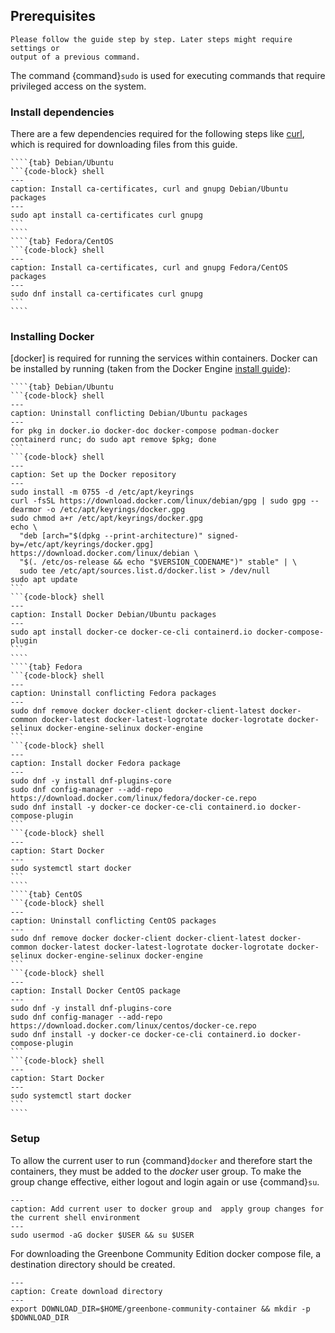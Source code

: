## Prerequisites

```{note}
Please follow the guide step by step. Later steps might require settings or
output of a previous command.
```

The command {command}`sudo` is used for executing commands that require privileged
access on the system.

### Install dependencies

There are a few dependencies required for the following steps like [curl](https://curl.se/), which is required for downloading files from this guide.


`````{tabs}
````{tab} Debian/Ubuntu
```{code-block} shell
---
caption: Install ca-certificates, curl and gnupg Debian/Ubuntu packages
---
sudo apt install ca-certificates curl gnupg
```
````
````{tab} Fedora/CentOS
```{code-block} shell
---
caption: Install ca-certificates, curl and gnupg Fedora/CentOS packages
---
sudo dnf install ca-certificates curl gnupg
```
````
`````

### Installing Docker

[docker] is required for running the services within containers. Docker can be
installed by running (taken from the Docker Engine [install guide](https://docs.docker.com/engine/install/)):

`````{tabs}
````{tab} Debian/Ubuntu
```{code-block} shell
---
caption: Uninstall conflicting Debian/Ubuntu packages
---
for pkg in docker.io docker-doc docker-compose podman-docker containerd runc; do sudo apt remove $pkg; done
```
```{code-block} shell
---
caption: Set up the Docker repository
---
sudo install -m 0755 -d /etc/apt/keyrings
curl -fsSL https://download.docker.com/linux/debian/gpg | sudo gpg --dearmor -o /etc/apt/keyrings/docker.gpg
sudo chmod a+r /etc/apt/keyrings/docker.gpg
echo \
  "deb [arch="$(dpkg --print-architecture)" signed-by=/etc/apt/keyrings/docker.gpg] https://download.docker.com/linux/debian \
  "$(. /etc/os-release && echo "$VERSION_CODENAME")" stable" | \
  sudo tee /etc/apt/sources.list.d/docker.list > /dev/null
sudo apt update
```
```{code-block} shell
---
caption: Install Docker Debian/Ubuntu packages
---
sudo apt install docker-ce docker-ce-cli containerd.io docker-compose-plugin
```
````
````{tab} Fedora
```{code-block} shell
---
caption: Uninstall conflicting Fedora packages
---
sudo dnf remove docker docker-client docker-client-latest docker-common docker-latest docker-latest-logrotate docker-logrotate docker-selinux docker-engine-selinux docker-engine
```
```{code-block} shell
---
caption: Install docker Fedora package
---
sudo dnf -y install dnf-plugins-core
sudo dnf config-manager --add-repo https://download.docker.com/linux/fedora/docker-ce.repo
sudo dnf install -y docker-ce docker-ce-cli containerd.io docker-compose-plugin
```
```{code-block} shell
---
caption: Start Docker
---
sudo systemctl start docker
```
````
````{tab} CentOS
```{code-block} shell
---
caption: Uninstall conflicting CentOS packages
---
sudo dnf remove docker docker-client docker-client-latest docker-common docker-latest docker-latest-logrotate docker-logrotate docker-selinux docker-engine-selinux docker-engine
```
```{code-block} shell
---
caption: Install Docker CentOS package
---
sudo dnf -y install dnf-plugins-core
sudo dnf config-manager --add-repo https://download.docker.com/linux/centos/docker-ce.repo
sudo dnf install -y docker-ce docker-ce-cli containerd.io docker-compose-plugin
```
```{code-block} shell
---
caption: Start Docker
---
sudo systemctl start docker
```
````
`````

### Setup

To allow the current user to run {command}`docker` and therefore start the
containers, they must be added to the *docker* user group. To make the group change
effective, either logout and login again or use {command}`su`.

```{code-block} shell
---
caption: Add current user to docker group and  apply group changes for the current shell environment
---
sudo usermod -aG docker $USER && su $USER
```

For downloading the Greenbone Community Edition docker compose file, a
destination directory should be created.

```{code-block} shell
---
caption: Create download directory
---
export DOWNLOAD_DIR=$HOME/greenbone-community-container && mkdir -p $DOWNLOAD_DIR
```
